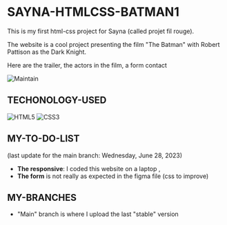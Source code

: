 # SAYNA-HTMLCSS-BATMAN1

This is my first html-css project for Sayna (called projet fil rouge).

The website is a cool project presenting the film "The Batman" with Robert Pattison as the Dark Knight.

Here are the trailer, the actors in the film, a form contact

![Maintain](https://img.shields.io/badge/Maintained%3F-yes-green.svg)

## TECHONOLOGY-USED

![HTML5](https://img.shields.io/badge/html5-%23E34F26.svg?style=for-the-badge&logo=html5&logoColor=white) ![CSS3](https://img.shields.io/badge/css3-%231572B6.svg?style=for-the-badge&logo=css3&logoColor=white)

## MY-TO-DO-LIST

(last update for the main branch: Wednesday, June 28, 2023)

-   **The responsive**: I coded this website on a laptop ,
-   **The form** is not really as expected in the figma file (css to improve)

## MY-BRANCHES

-   "Main" branch is where I upload the last "stable" version

